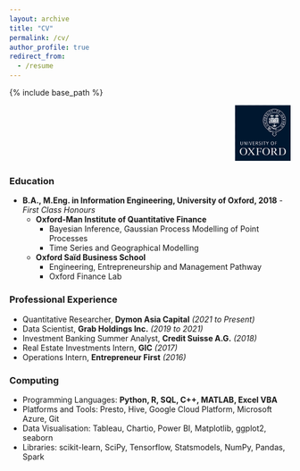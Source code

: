 ```yaml
---
layout: archive
title: "CV"
permalink: /cv/
author_profile: true
redirect_from:
  - /resume
---
```


{% include base_path %}

<p align="right"><img src="/images/oxford-logo.png" title="A/B Testing" width="100" height="100" /></p>

### Education
* **B.A., M.Eng. in Information Engineering, University of Oxford, 2018** - *First Class Honours*
  * **Oxford-Man Institute of Quantitative Finance**
    * Bayesian Inference, Gaussian Process Modelling of Point Processes
    * Time Series and Geographical Modelling
  * **Oxford Saïd Business School**
    * Engineering, Entrepreneurship and Management Pathway
    * Oxford Finance Lab


### Professional Experience
* Quantitative Researcher, **Dymon Asia Capital**               *(2021 to Present)*
* Data Scientist, **Grab Holdings Inc.**                        *(2019 to 2021)*
* Investment Banking Summer Analyst, **Credit Suisse A.G.**     *(2018)*
* Real Estate Investments Intern, **GIC**                       *(2017)*
* Operations Intern, **Entrepreneur First**                     *(2016)*

### Computing
* Programming Languages: **Python, R, SQL, C++, MATLAB, Excel VBA**
* Platforms and Tools: Presto, Hive, Google Cloud Platform, Microsoft Azure, Git
* Data Visualisation: Tableau, Chartio, Power BI, Matplotlib, ggplot2, seaborn
* Libraries: scikit-learn, SciPy, Tensorflow, Statsmodels, NumPy, Pandas, Spark
